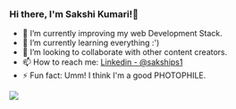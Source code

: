 ### Hi there, I'm Sakshi Kumari!👋

- 🔭 I’m currently improving my web Development Stack.
- 🌱 I’m currently learning everything :')
- 👯 I’m looking to collaborate with other content creators.
- 📫 How to reach me: [Linkedin - @sakships1](https://www.linkedin.com/in/sakships1/)
- ⚡ Fun fact: Umm! I think I'm a good PHOTOPHILE.
<img src="https://github-readme-stats.vercel.app/api?username=Sakships1&&show_icons=true&title_color=ffffff&icon_color=F0F3F4&text_color=17202A&bg_color=17A589">
